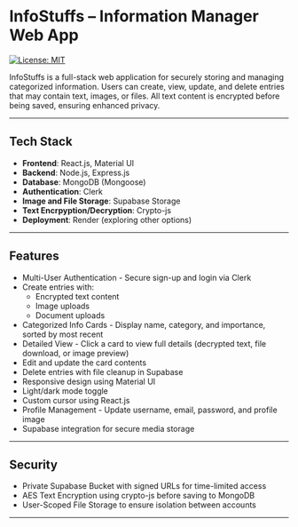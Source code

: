 # InfoStuffs – Information Manager Web App
[![License: MIT](https://img.shields.io/badge/License-MIT-yellow.svg)](https://opensource.org/licenses/MIT)

InfoStuffs is a full-stack web application for securely storing and managing categorized information. Users can create, view, update, and delete entries that may contain text, images, or files. All text content is encrypted before being saved, ensuring enhanced privacy.

---

## Tech Stack

- **Frontend**: React.js, Material UI
- **Backend**: Node.js, Express.js
- **Database**: MongoDB (Mongoose)
- **Authentication**: Clerk
- **Image and File Storage**: Supabase Storage
- **Text Encrpyption/Decryption**: Crypto-js
- **Deployment**: Render (exploring other options)

---

## Features

- Multi-User Authentication - Secure sign-up and login via Clerk
- Create entries with:
  - Encrypted text content
  - Image uploads
  - Document uploads
- Categorized Info Cards - Display name, category, and importance, sorted by most recent
- Detailed View - Click a card to view full details (decrypted text, file download, or image preview)
- Edit and update the card contents
- Delete entries with file cleanup in Supabase
- Responsive design using Material UI
- Light/dark mode toggle
- Custom cursor using React.js
- Profile Management - Update username, email, password, and profile image
- Supabase integration for secure media storage

---

## Security
- Private Supabase Bucket with signed URLs for time-limited access
- AES Text Encryption using crypto-js before saving to MongoDB
- User-Scoped File Storage to ensure isolation between accounts

---
